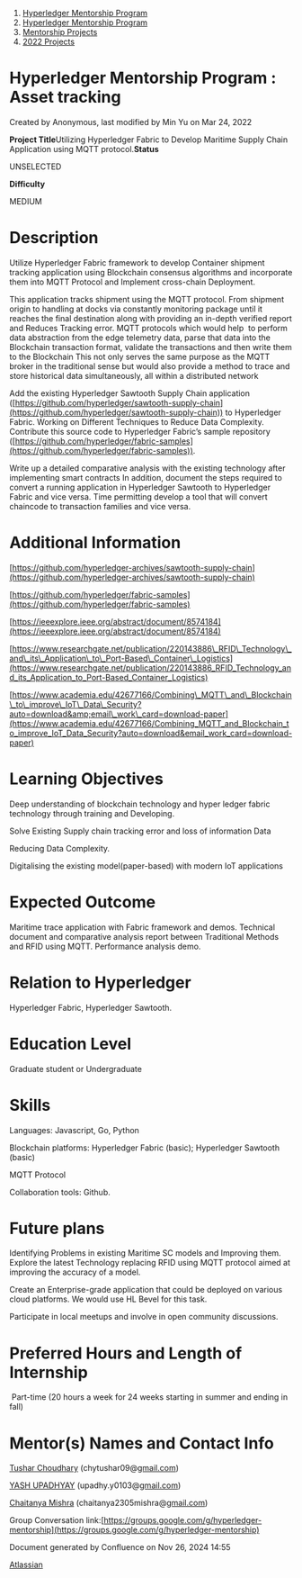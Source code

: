 1. [Hyperledger Mentorship Program](index.html)
2. [Hyperledger Mentorship Program](Hyperledger-Mentorship-Program_21954571.html)
3. [Mentorship Projects](Mentorship-Projects_21954604.html)
4. [2022 Projects](2022-Projects_21954800.html)

# Hyperledger Mentorship Program : Asset tracking

Created by Anonymous, last modified by Min Yu on Mar 24, 2022

**Project Title**Utilizing Hyperledger Fabric to Develop Maritime Supply Chain Application using MQTT protocol.**Status**

UNSELECTED

**Difficulty**

MEDIUM 

# Description

Utilize Hyperledger Fabric framework to develop Container shipment tracking application using Blockchain consensus algorithms and incorporate them into MQTT Protocol and Implement cross-chain Deployment.

This application tracks shipment using the MQTT protocol. From shipment origin to handling at docks via constantly monitoring package until it reaches the final destination along with providing an in-depth verified report and Reduces Tracking error. MQTT protocols which would help  to perform data abstraction from the edge telemetry data, parse that data into the Blockchain transaction format, validate the transactions and then write them to the Blockchain This not only serves the same purpose as the MQTT broker in the traditional sense but would also provide a method to trace and store historical data simultaneously, all within a distributed network

Add the existing Hyperledger Sawtooth Supply Chain application ([https://github.com/hyperledger/sawtooth-supply-chain](https://github.com/hyperledger/sawtooth-supply-chain)) to Hyperledger Fabric. Working on Different Techniques to Reduce Data Complexity. Contribute this source code to Hyperledger Fabric’s sample repository ([https://github.com/hyperledger/fabric-samples](https://github.com/hyperledger/fabric-samples)).

Write up a detailed comparative analysis with the existing technology after implementing smart contracts In addition, document the steps required to convert a running application in Hyperledger Sawtooth to Hyperledger Fabric and vice versa. Time permitting develop a tool that will convert chaincode to transaction families and vice versa.

# Additional Information

[https://github.com/hyperledger-archives/sawtooth-supply-chain](https://github.com/hyperledger-archives/sawtooth-supply-chain)

[https://github.com/hyperledger/fabric-samples](https://github.com/hyperledger/fabric-samples)

[https://ieeexplore.ieee.org/abstract/document/8574184](https://ieeexplore.ieee.org/abstract/document/8574184)

[https://www.researchgate.net/publication/220143886\_RFID\_Technology\_and\_its\_Application\_to\_Port-Based\_Container\_Logistics](https://www.researchgate.net/publication/220143886_RFID_Technology_and_its_Application_to_Port-Based_Container_Logistics)

[https://www.academia.edu/42677166/Combining\_MQTT\_and\_Blockchain\_to\_improve\_IoT\_Data\_Security?auto=download&amp;email\_work\_card=download-paper](https://www.academia.edu/42677166/Combining_MQTT_and_Blockchain_to_improve_IoT_Data_Security?auto=download&email_work_card=download-paper)

# Learning Objectives

Deep understanding of blockchain technology and hyper ledger fabric technology through training and Developing.

Solve Existing Supply chain tracking error and loss of information Data 

Reducing Data Complexity.

Digitalising the existing model(paper-based) with modern IoT applications

# Expected Outcome

Maritime trace application with Fabric framework and demos. Technical document and comparative analysis report between Traditional Methods and RFID using MQTT. Performance analysis demo.

# Relation to Hyperledger

Hyperledger Fabric, Hyperledger Sawtooth.

# Education Level

Graduate student or Undergraduate

# Skills

Languages: Javascript, Go, Python

Blockchain platforms: Hyperledger Fabric (basic); Hyperledger Sawtooth (basic)

MQTT Protocol

Collaboration tools: Github.

# Future plans

Identifying Problems in existing Maritime SC models and Improving them. Explore the latest Technology replacing RFID using MQTT protocol aimed at improving the accuracy of a model.

Create an Enterprise-grade application that could be deployed on various cloud platforms. We would use HL Bevel for this task.

Participate in local meetups and involve in open community discussions.

# Preferred Hours and Length of Internship

 Part-time (20 hours a week for 24 weeks starting in summer and ending in fall)

# Mentor(s) Names and Contact Info

[Tushar Choudhary](https://lf-hyperledger.atlassian.net/wiki/people/712020:15938dd6-e3d4-45d1-9b93-54e48cf873d8?ref=confluence) (chytushar09@[gmail.com](http://gmail.com))

[YASH UPADHYAY](https://lf-hyperledger.atlassian.net/wiki/people/712020:6774188b-c967-47b4-a19a-33423e61b4b7?ref=confluence) (upadhy.y0103@[gmail.com](http://gmail.com))

[Chaitanya Mishra](https://lf-hyperledger.atlassian.net/wiki/people/712020:4084c900-d43c-4373-a2a4-a29912d2d4e3?ref=confluence) (chaitanya2305mishra@[gmail.com](http://gmail.com))

Group Conversation link:[https://groups.google.com/g/hyperledger-mentorship](https://groups.google.com/g/hyperledger-mentorship)

Document generated by Confluence on Nov 26, 2024 14:55

[Atlassian](http://www.atlassian.com/)
